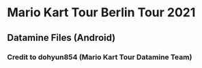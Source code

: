 # Mario Kart Tour Berlin Tour 2021
## Datamine Files (Android)
### Credit to dohyun854 (Mario Kart Tour Datamine Team)
